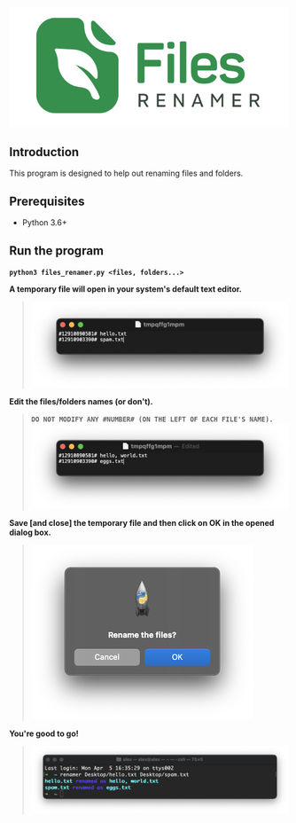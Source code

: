 ![Logo](/misc/logo.png)

## Introduction
This program is designed to help out renaming files and folders.

## Prerequisites
- Python 3.6+

## Run the program
__`python3 files_renamer.py <files, folders...>`__

__A temporary file will open in your system's default text editor.__
> ![TempFileOriginalNames](/misc/temp_original_names.png)

__Edit the files/folders names (or don't).__
> __`DO NOT MODIFY ANY #NUMBER# (ON THE LEFT OF EACH FILE'S NAME).`__
> ![TempFileEditedNames](/misc/temp_edited_names.png)

__Save [and close] the temporary file and then click on OK in the opened dialog box.__
> ![DialogBox](/misc/dialog_box.png)

__You're good to go!__
> ![CLI_Output](/misc/cli_output.png)